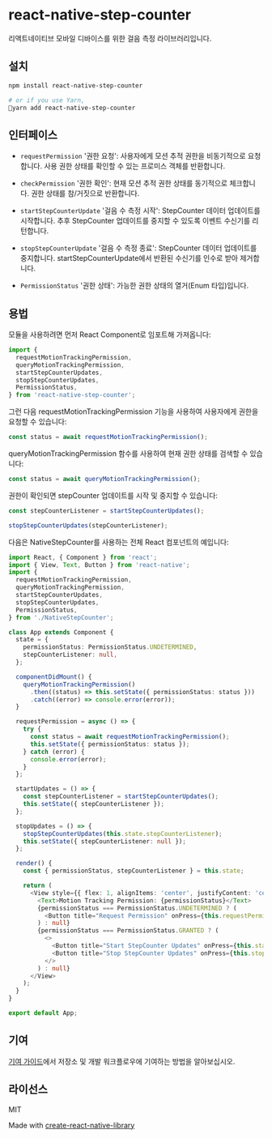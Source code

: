 # react-native-step-counter

리액트네이티브 모바일 디바이스를 위한 걸음 측정 라이브러리입니다.

## 설치

```sh
npm install react-native-step-counter

# or if you use Yarn,
yarn add react-native-step-counter
```

## 인터페이스

- `requestPermission` '권한 요청': 사용자에게 모션 추적 권한을 비동기적으로 요청합니다. 사용 권한 상태를 확인할 수 있는 프로미스 객체를 반환합니다.

- `checkPermission` '권한 확인': 현재 모션 추적 권한 상태를 동기적으로 체크합니다. 권한 상태를 참/거짓으로 반환합니다.

- `startStepCounterUpdate` '걸음 수 측정 시작': StepCounter 데이터 업데이트를 시작합니다. 추후 StepCounter 업데이트를 중지할 수 있도록 이벤트 수신기를 리턴합니다.

- `stopStepCounterUpdate` '걸음 수 측정 종료': StepCounter 데이터 업데이트를 중지합니다. startStepCounterUpdate에서 반환된 수신기를 인수로 받아 제거합니다.

- `PermissionStatus` '권한 상태': 가능한 권한 상태의 열거(Enum 타입)입니다.

## 용법

모듈을 사용하려면 먼저 React Component로 임포트해 가져옵니다:

```typescript
import {
  requestMotionTrackingPermission,
  queryMotionTrackingPermission,
  startStepCounterUpdates,
  stopStepCounterUpdates,
  PermissionStatus,
} from 'react-native-step-counter';
```

그런 다음 requestMotionTrackingPermission 기능을 사용하여 사용자에게 권한을 요청할 수 있습니다:

```typescript
const status = await requestMotionTrackingPermission();
```

queryMotionTrackingPermission 함수를 사용하여 현재 권한 상태를 검색할 수 있습니다:

```typescript
const status = await queryMotionTrackingPermission();
```

권한이 확인되면 stepCounter 업데이트를 시작 및 중지할 수 있습니다:

```typescript
const stepCounterListener = startStepCounterUpdates();

stopStepCounterUpdates(stepCounterListener);
```

다음은 NativeStepCounter를 사용하는 전체 React 컴포넌트의 예입니다:

```typescript
import React, { Component } from 'react';
import { View, Text, Button } from 'react-native';
import {
  requestMotionTrackingPermission,
  queryMotionTrackingPermission,
  startStepCounterUpdates,
  stopStepCounterUpdates,
  PermissionStatus,
} from './NativeStepCounter';

class App extends Component {
  state = {
    permissionStatus: PermissionStatus.UNDETERMINED,
    stepCounterListener: null,
  };

  componentDidMount() {
    queryMotionTrackingPermission()
      .then((status) => this.setState({ permissionStatus: status }))
      .catch((error) => console.error(error));
  }

  requestPermission = async () => {
    try {
      const status = await requestMotionTrackingPermission();
      this.setState({ permissionStatus: status });
    } catch (error) {
      console.error(error);
    }
  };

  startUpdates = () => {
    const stepCounterListener = startStepCounterUpdates();
    this.setState({ stepCounterListener });
  };

  stopUpdates = () => {
    stopStepCounterUpdates(this.state.stepCounterListener);
    this.setState({ stepCounterListener: null });
  };

  render() {
    const { permissionStatus, stepCounterListener } = this.state;

    return (
      <View style={{ flex: 1, alignItems: 'center', justifyContent: 'center' }}>
        <Text>Motion Tracking Permission: {permissionStatus}</Text>
        {permissionStatus === PermissionStatus.UNDETERMINED ? (
          <Button title="Request Permission" onPress={this.requestPermission} />
        ) : null}
        {permissionStatus === PermissionStatus.GRANTED ? (
          <>
            <Button title="Start StepCounter Updates" onPress={this.startUpdates} />
            <Button title="Stop StepCounter Updates" onPress={this.stopUpdates} />
          </>
        ) : null}
      </View>
    );
  }
}

export default App;
```

## 기여

[기여 가이드](CONTRIBUTING.md)에서 저장소 및 개발 워크플로우에 기여하는 방법을 알아보십시오.

## 라이선스

MIT

Made with [create-react-native-library](https://github.com/callstack/react-native-builder-bob)
